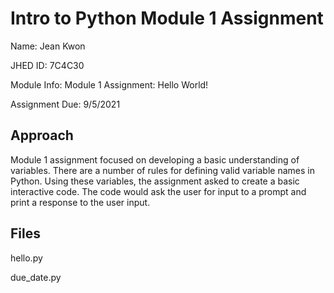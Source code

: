 # Intro to Python Module 1 Assignment

Name: Jean Kwon

JHED ID: 7C4C30

Module Info: Module 1 Assignment: Hello World!

Assignment Due: 9/5/2021


## Approach
Module 1 assignment focused on developing a basic understanding of variables. There are a number of rules for defining valid variable names in Python. Using these variables, the assignment asked to create a basic interactive code. The code would ask the user for input to a prompt and print a response to the user input.

## Files
hello.py

due_date.py
